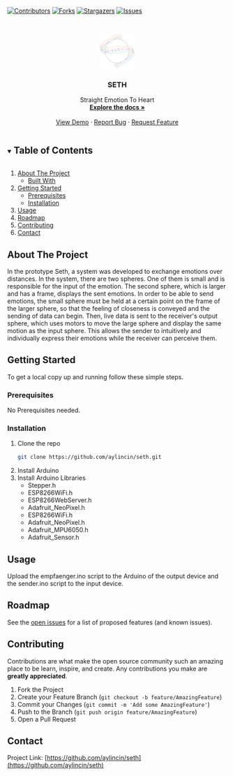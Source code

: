 <!--
*** Thanks for checking out the Best-README-Template. If you have a suggestion
*** that would make this better, please fork the repo and create a pull request
*** or simply open an issue with the tag "enhancement".
*** Thanks again! Now go create something AMAZING! :D
***
***
***
*** To avoid retyping too much info. Do a search and replace for the following:
*** github_username, repo_name, twitter_handle, email, project_title, project_description
-->



<!-- PROJECT SHIELDS -->
<!--
*** I'm using markdown "reference style" links for readability.
*** Reference links are enclosed in brackets [ ] instead of parentheses ( ).
*** See the bottom of this document for the declaration of the reference variables
*** for contributors-url, forks-url, etc. This is an optional, concise syntax you may use.
*** https://www.markdownguide.org/basic-syntax/#reference-style-links
-->
[![Contributors][contributors-shield]][contributors-url]
[![Forks][forks-shield]][forks-url]
[![Stargazers][stars-shield]][stars-url]
[![Issues][issues-shield]][issues-url]


<!-- PROJECT LOGO -->
<br />
<p align="center">
  <a href="https://github.com/aylincin/seth">
    <img src="logo.png" alt="Logo" width="80" height="80">
  </a>

  <h3 align="center">SETH</h3>

  <p align="center">
    Straight Emotion To Heart
    <br />
    <a href="https://github.com/aylincin/seth"><strong>Explore the docs »</strong></a>
    <br />
    <br />
    <a href="https://www.youtube.com/watch?v=fwbWFBLgVIw">View Demo</a>
    ·
    <a href="https://github.com/aylincin/seth/issues">Report Bug</a>
    ·
    <a href="https://github.com/aylincin/seth/issues">Request Feature</a>
  </p>
</p>



<!-- TABLE OF CONTENTS -->
<details open="open">
  <summary><h2 style="display: inline-block">Table of Contents</h2></summary>
  <ol>
    <li>
      <a href="#about-the-project">About The Project</a>
      <ul>
        <li><a href="#built-with">Built With</a></li>
      </ul>
    </li>
    <li>
      <a href="#getting-started">Getting Started</a>
      <ul>
        <li><a href="#prerequisites">Prerequisites</a></li>
        <li><a href="#installation">Installation</a></li>
      </ul>
    </li>
    <li><a href="#usage">Usage</a></li>
    <li><a href="#roadmap">Roadmap</a></li>
    <li><a href="#contributing">Contributing</a></li>
    <!-- <li><a href="#license">License</a></li> -->
    <li><a href="#contact">Contact</a></li>
    <!-- <li><a href="#acknowledgements">Acknowledgements</a></li> -->
  </ol>
</details>



<!-- ABOUT THE PROJECT -->
## About The Project

In the prototype Seth, a system was developed to exchange emotions over distances. In the system, there are two spheres. One of them is small and is responsible for the input of the emotion. The second sphere, which is larger and has a frame, displays the sent emotions. In order to be able to send emotions, the small sphere must be held at a certain point on the frame of the larger sphere, so that the feeling of closeness is conveyed and the sending of data can begin. Then, live data is sent to the receiver's output sphere, which uses motors to move the large sphere and display the same motion as the input sphere. This allows the sender to intuitively and individually express their emotions while the receiver can perceive them.

<!-- [![Product Name Screen Shot][product-screenshot]](https://example.com) -->

<!-- Here's a blank template to get started:
**To avoid retyping too much info. Do a search and replace with your text editor for the following:**
`github_username`, `repo_name`, `twitter_handle`, `email`, `project_title`, `project_description` -->


<!-- ### Built With

* []()
* []()
* []() -->



<!-- GETTING STARTED -->
## Getting Started

To get a local copy up and running follow these simple steps.

### Prerequisites

No Prerequisites needed.

### Installation

1. Clone the repo
   ```sh
   git clone https://github.com/aylincin/seth.git
   ```
2. Install Arduino
3. Install Arduino Libraries
   * Stepper.h
   * ESP8266WiFi.h
   * ESP8266WebServer.h
   * Adafruit_NeoPixel.h
   * ESP8266WiFi.h
   * Adafruit_NeoPixel.h
   * Adafruit_MPU6050.h
   * Adafruit_Sensor.h


<!-- USAGE EXAMPLES -->
## Usage

Upload the empfaenger.ino script to the Arduino of the output device and the sender.ino script to the input device.



<!-- ROADMAP -->
## Roadmap

See the [open issues](https://github.com/aylincin/seth/issues) for a list of proposed features (and known issues).



<!-- CONTRIBUTING -->
## Contributing

Contributions are what make the open source community such an amazing place to be learn, inspire, and create. Any contributions you make are **greatly appreciated**.

1. Fork the Project
2. Create your Feature Branch (`git checkout -b feature/AmazingFeature`)
3. Commit your Changes (`git commit -m 'Add some AmazingFeature'`)
4. Push to the Branch (`git push origin feature/AmazingFeature`)
5. Open a Pull Request



<!-- LICENSE -->
<!-- ## License

Distributed under the MIT License. See `LICENSE` for more information. -->



<!-- CONTACT -->
## Contact

<!-- Your Name - [@twitter_handle](https://twitter.com/twitter_handle) - email -->

Project Link: [https://github.com/aylincin/seth](https://github.com/aylincin/seth)



<!-- ACKNOWLEDGEMENTS -->
<!-- ## Acknowledgements

* []()
* []()
* []() -->





<!-- MARKDOWN LINKS & IMAGES -->
<!-- https://www.markdownguide.org/basic-syntax/#reference-style-links -->
[contributors-shield]: https://img.shields.io/github/contributors/aylincin/seth.svg?style=for-the-badge
[contributors-url]: https://github.com/aylincin/seth/graphs/contributors
[forks-shield]: https://img.shields.io/github/forks/aylincin/seth.svg?style=for-the-badge
[forks-url]: https://github.com/aylincin/seth/network/members
[stars-shield]: https://img.shields.io/github/stars/aylincin/seth.svg?style=for-the-badge
[stars-url]: https://github.com/aylincin/seth/stargazers
[issues-shield]: https://img.shields.io/github/issues/aylincin/seth.svg?style=for-the-badge
[issues-url]: https://github.com/aylincin/seth/issues
